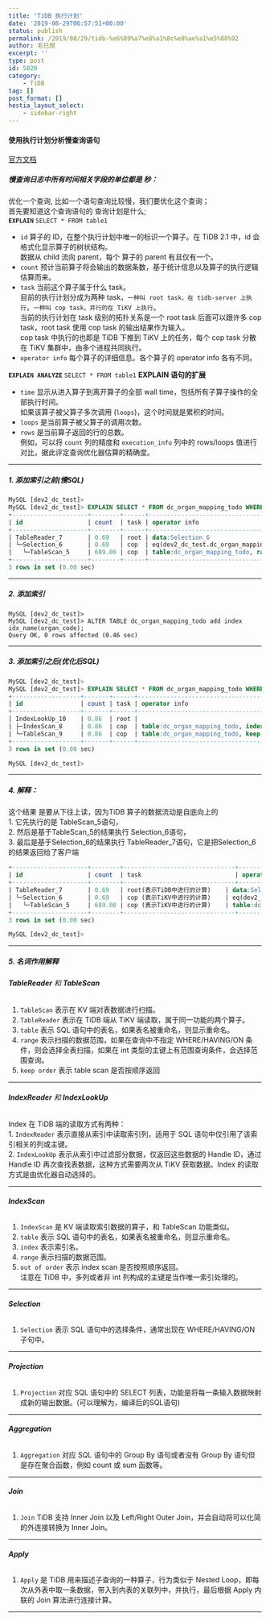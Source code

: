 ```yaml
---
title: 'TiDB 执行计划'
date: '2019-08-29T06:57:51+00:00'
status: publish
permalink: /2019/08/29/tidb-%e6%89%a7%e8%a1%8c%e8%ae%a1%e5%88%92
author: 毛巳煜
excerpt: ''
type: post
id: 5020
category:
    - TiDB
tag: []
post_format: []
hestia_layout_select:
    - sidebar-right
---
```

#### 使用执行计划分析慢查询语句

[官方文档](https://pingcap.com/docs-cn/v3.0/reference/performance/understanding-the-query-execution-plan/ "官方文档")

##### 慢查询日志中所有时间相关字段的单位都是 秒：

优化一个查询, 比如一个语句查询比较慢，我们要优化这个查询；  
首先要知道这个查询语句的 查询计划是什么;  
**`EXPLAIN`** `SELECT * FROM table1`

- `id` 算子的 ID，在整个执行计划中唯一的标识一个算子。在 TiDB 2.1 中，id 会格式化显示算子的树状结构。  
  数据从 child 流向 parent，每个 算子的 parent 有且仅有一个。
- `count` 预计当前算子将会输出的数据条数，基于统计信息以及算子的执行逻辑估算而来。
- `task` 当前这个算子属于什么 task。  
  目前的执行计划分成为两种 task，`一种叫 root task，在 tidb-server 上执行`，`一种叫 cop task，并行的在 TiKV 上执行`。  
  当前的执行计划在 task 级别的拓扑关系是一个 root task 后面可以跟许多 cop task，root task 使用 cop task 的输出结果作为输入。  
  cop task 中执行的也即是 TiDB 下推到 TiKV 上的任务，每个 cop task 分散在 TiKV 集群中，由多个进程共同执行。
- `operator info` 每个算子的详细信息。各个算子的 operator info 各有不同。

**`EXPLAIN ANALYZE`** `SELECT * FROM table1` **EXPLAIN 语句的扩展**

- `time` 显示从进入算子到离开算子的全部 wall time，包括所有子算子操作的全部执行时间。  
  如果该算子被父算子多次调用 (`loops`)，这个时间就是累积的时间。
- `loops` 是当前算子被父算子的调用次数。
- `rows` 是当前算子返回的行的总数。  
  例如，可以将 `count` 列的精度和 `execution_info` 列中的 rows/loops 值进行对比，据此评定查询优化器估算的精确度。

- - - - - -

##### 1. 添加索引之前(慢SQL)

```sql
MySQL [dev2_dc_test]>
MySQL [dev2_dc_test]> EXPLAIN SELECT * FROM dc_organ_mapping_todo WHERE organ_code = 'C0001';
+---------------------+--------+------+--------------------------------------------------------------------------------+
| id                  | count  | task | operator info                                                                  |
+---------------------+--------+------+--------------------------------------------------------------------------------+
| TableReader_7       | 0.69   | root | data:Selection_6                                                               |
| └─Selection_6       | 0.69   | cop  | eq(dev2_dc_test.dc_organ_mapping_todo.organ_code, "C0001")                     |
|   └─TableScan_5     | 689.00 | cop  | table:dc_organ_mapping_todo, range:[-inf,+inf], keep order:false, stats:pseudo |
+---------------------+--------+------+--------------------------------------------------------------------------------+
3 rows in set (0.00 sec)

```

- - - - - -

##### 2. 添加索引

```
MySQL [dev2_dc_test]>
MySQL [dev2_dc_test]> ALTER TABLE dc_organ_mapping_todo add index idx_name(organ_code);
Query OK, 0 rows affected (0.46 sec)

```

- - - - - -

##### 3. 添加索引之后(优化后SQL)

```sql
MySQL [dev2_dc_test]>
MySQL [dev2_dc_test]> EXPLAIN SELECT * FROM dc_organ_mapping_todo WHERE organ_code = 'C0001';
+-------------------+-------+------+--------------------------------------------------------------------------------------------------------+
| id                | count | task | operator info                                                                                          |
+-------------------+-------+------+--------------------------------------------------------------------------------------------------------+
| IndexLookUp_10    | 0.86  | root |                                                                                                        |
| ├─IndexScan_8     | 0.86  | cop  | table:dc_organ_mapping_todo, index:organ_code, range:["C0001","C0001"], keep order:false, stats:pseudo |
| └─TableScan_9     | 0.86  | cop  | table:dc_organ_mapping_todo, keep order:false, stats:pseudo                                            |
+-------------------+-------+------+--------------------------------------------------------------------------------------------------------+
3 rows in set (0.00 sec)

MySQL [dev2_dc_test]>

```

- - - - - -

##### 4. 解释：

这个结果 是要从下往上读，因为TiDB 算子的数据流动是自底向上的  
1\. 它先执行的是 TableScan\_5语句，  
2\. 然后是基于TableScan\_5的结果执行 Selection\_6语句，  
3\. 最后是基于Selection\_6的结果执行 TableReader\_7语句，它是把Selection\_6的结果返回给了客户端

```sql
+---------------------+--------+-------------------------------+---------------------------------------------------------------------------------------------------------------------------------------------------------------------------+
| id                  | count  | task                          | operator info                                                                                                                                                             |
+---------------------+--------+-------------------------------+---------------------------------------------------------------------------------------------------------------------------------------------------------------------------+
| TableReader_7       | 0.69   | root(表示TiDB中进行的计算)    | data:Selection_6                                                                                                                                                          |
| └─Selection_6       | 0.69   | cop (表示TiKV中进行的计算)    | eq(dev2_dc_test.dc_organ_mapping_todo.organ_code, "C0001")                                                                                                                |
|   └─TableScan_5     | 689.00 | cop (表示TiKV中进行的计算)    | table:dc_organ_mapping_todo(表示对哪个表进行扫描), range:[-inf,+inf](表示扫描的范围是 全表扫), keep order:false(表示不需要向上层保持一定的顺序), stats:pseudo             |
+---------------------+--------+-------------------------------+---------------------------------------------------------------------------------------------------------------------------------------------------------------------------+
3 rows in set (0.00 sec)

MySQL [dev2_dc_test]>

```

- - - - - -

##### 5. **名词作用解释**

###### **TableReader** 和 **TableScan**

1. `TableScan` 表示在 KV 端对表数据进行扫描。
2. `TableReader` 表示在 TiDB 端从 TiKV 端读取，属于同一功能的两个算子。
3. `table` 表示 SQL 语句中的表名，如果表名被重命名，则显示重命名。
4. `range` 表示扫描的数据范围，如果在查询中不指定 WHERE/HAVING/ON 条件，则会选择全表扫描，如果在 int 类型的主键上有范围查询条件，会选择范围查询。
5. `keep order` 表示 table scan 是否按顺序返回

- - - - - -

###### **IndexReader** 和 **IndexLookUp**

Index 在 TiDB 端的读取方式有两种：  
1\. `IndexReader` 表示直接从索引中读取索引列，适用于 SQL 语句中仅引用了该索引相关的列或主键。  
2\. `IndexLookUp` 表示从索引中过滤部分数据，仅返回这些数据的 Handle ID，通过 Handle ID 再次查找表数据，这种方式需要两次从 TiKV 获取数据。Index 的读取方式是由优化器自动选择的。

- - - - - -

###### **IndexScan**

1. `IndexScan` 是 KV 端读取索引数据的算子，和 TableScan 功能类似。
2. `table` 表示 SQL 语句中的表名，如果表名被重命名，则显示重命名。
3. `index` 表示索引名。
4. `range` 表示扫描的数据范围。
5. `out of order` 表示 index scan 是否按照顺序返回。  
  注意在 TiDB 中，多列或者非 int 列构成的主键是当作唯一索引处理的。

- - - - - -

###### **Selection**

1. `Selection` 表示 SQL 语句中的选择条件，通常出现在 WHERE/HAVING/ON 子句中。

- - - - - -

###### **Projection**

1. `Projection` 对应 SQL 语句中的 SELECT 列表，功能是将每一条输入数据映射成新的输出数据。(可以理解为，编译后的SQL语句)

- - - - - -

###### **Aggregation**

1. `Aggregation` 对应 SQL 语句中的 Group By 语句或者没有 Group By 语句但是存在聚合函数，例如 count 或 sum 函数等。

- - - - - -

###### **Join**

1. `Join` TiDB 支持 Inner Join 以及 Left/Right Outer Join，并会自动将可以化简的外连接转换为 Inner Join。

- - - - - -

###### **Apply**

1. `Apply` 是 TiDB 用来描述子查询的一种算子，行为类似于 Nested Loop，即每次从外表中取一条数据，带入到内表的关联列中，并执行，最后根据 Apply 内联的 Join 算法进行连接计算。

- - - - - -